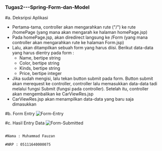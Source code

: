 ### Tugas2---Spring-Form-dan-Model

#a. Deksripsi Aplikasi
- Pertama-tama, controller akan mengarahkan rute ("/") ke rute /homePage (yang mana akan mengarah ke halaman homePage.jsp)
- Pada homePage.jsp, akan diredirect langsung ke /Form (yang mana controller akan mengarahkan rute ke halaman Form.jsp)
- Lalu, akan ditampilkan sebuah form yang harus diisi. Berikut data-data yang harus dientry pada form :
  - Name, bertipe string
  - Color, bertipe string
  - Kinds, bertipe string
  - Price, bertipe integer
- Jika sudah mengisi, lalu tekan button submit pada form. Button submit akan merequest ke controller, controller lalu memasukkan data-data tadi melalui fungsi Submit (fungsi pada controller). Setelah itu, controller akan mengembalikan ke CarViewRes.jsp
- CarViewRes.jsp akan menampilkan data-data yang baru saja dimasukkan

#b. Form Entry
![Form-Entry](https://user-images.githubusercontent.com/33054425/54922029-dbbf7a80-4f39-11e9-8510-3babff1b9f46.jpg)

#c. Hasil Entry Data
![Form-Submitted](https://user-images.githubusercontent.com/33054425/54922094-027db100-4f3a-11e9-8a50-941b834e902e.jpg)


                                                                                             #Nama : Muhammad Fauzan
                                                                                             #NRP : 05111640000075
